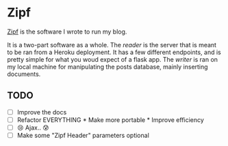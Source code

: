 # Zipf
[Zipf](https://youtu.be/fCn8zs912OE) is the software I wrote to run my blog. 

It is a two-part software as a whole. The *reader* is the server that is meant to be ran from a Heroku deployment. It has a few different endpoints,
and is pretty simple for what you woud expect of a flask app. The *writer* is ran on my local machine for manipulating the posts database, mainly 
inserting documents.


## TODO
- [ ] Improve the docs
- [ ] Refactor EVERYTHING
        * Make more portable
        * Improve efficiency
- [ ] :cry: Ajax.. :cold_sweat:
- [ ] Make some "Zipf Header" parameters optional
